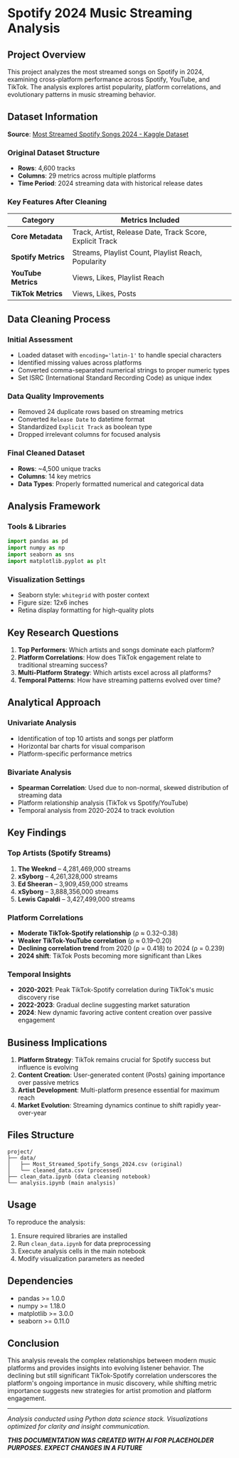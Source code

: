 # Spotify 2024 Music Streaming Analysis

## Project Overview

This project analyzes the most streamed songs on Spotify in 2024, examining cross-platform performance across Spotify, YouTube, and TikTok. The analysis explores artist popularity, platform correlations, and evolutionary patterns in music streaming behavior.

## Dataset Information

**Source**: [Most Streamed Spotify Songs 2024 - Kaggle Dataset](https://www.kaggle.com/datasets/nelgiriyewithana/most-streamed-spotify-songs-2024)

### Original Dataset Structure
- **Rows**: 4,600 tracks
- **Columns**: 29 metrics across multiple platforms
- **Time Period**: 2024 streaming data with historical release dates

### Key Features After Cleaning

| Category | Metrics Included |
|----------|------------------|
| **Core Metadata** | Track, Artist, Release Date, Track Score, Explicit Track |
| **Spotify Metrics** | Streams, Playlist Count, Playlist Reach, Popularity |
| **YouTube Metrics** | Views, Likes, Playlist Reach |
| **TikTok Metrics** | Views, Likes, Posts |

## Data Cleaning Process

### Initial Assessment
- Loaded dataset with `encoding='latin-1'` to handle special characters
- Identified missing values across platforms
- Converted comma-separated numerical strings to proper numeric types
- Set ISRC (International Standard Recording Code) as unique index

### Data Quality Improvements
- Removed 24 duplicate rows based on streaming metrics
- Converted `Release Date` to datetime format
- Standardized `Explicit Track` as boolean type
- Dropped irrelevant columns for focused analysis

### Final Cleaned Dataset
- **Rows**: ~4,500 unique tracks
- **Columns**: 14 key metrics
- **Data Types**: Properly formatted numerical and categorical data

## Analysis Framework

### Tools & Libraries
```python
import pandas as pd
import numpy as np
import seaborn as sns
import matplotlib.pyplot as plt
```

### Visualization Settings
- Seaborn style: `whitegrid` with poster context
- Figure size: 12x6 inches
- Retina display formatting for high-quality plots

## Key Research Questions

1. **Top Performers**: Which artists and songs dominate each platform?
2. **Platform Correlations**: How does TikTok engagement relate to traditional streaming success?
3. **Multi-Platform Strategy**: Which artists excel across all platforms?
4. **Temporal Patterns**: How have streaming patterns evolved over time?

## Analytical Approach

### Univariate Analysis
- Identification of top 10 artists and songs per platform
- Horizontal bar charts for visual comparison
- Platform-specific performance metrics

### Bivariate Analysis
- **Spearman Correlation**: Used due to non-normal, skewed distribution of streaming data
- Platform relationship analysis (TikTok vs Spotify/YouTube)
- Temporal analysis from 2020-2024 to track evolution

## Key Findings

### Top Artists (Spotify Streams)
1. **The Weeknd** – 4,281,469,000 streams
2. **xSyborg** – 4,261,328,000 streams  
3. **Ed Sheeran** – 3,909,459,000 streams
4. **xSyborg** – 3,888,356,000 streams
5. **Lewis Capaldi** – 3,427,499,000 streams

### Platform Correlations
- **Moderate TikTok-Spotify relationship** (ρ ≈ 0.32–0.38)
- **Weaker TikTok-YouTube correlation** (ρ ≈ 0.19–0.20)
- **Declining correlation trend** from 2020 (ρ = 0.418) to 2024 (ρ = 0.239)
- **2024 shift**: TikTok Posts becoming more significant than Likes

### Temporal Insights
- **2020-2021**: Peak TikTok-Spotify correlation during TikTok's music discovery rise
- **2022-2023**: Gradual decline suggesting market saturation
- **2024**: New dynamic favoring active content creation over passive engagement

## Business Implications

1. **Platform Strategy**: TikTok remains crucial for Spotify success but influence is evolving
2. **Content Creation**: User-generated content (Posts) gaining importance over passive metrics
3. **Artist Development**: Multi-platform presence essential for maximum reach
4. **Market Evolution**: Streaming dynamics continue to shift rapidly year-over-year

## Files Structure

```
project/
├── data/
│   ├── Most_Streamed_Spotify_Songs_2024.csv (original)
│   └── cleaned_data.csv (processed)
├── clean_data.ipynb (data cleaning notebook)
└── analysis.ipynb (main analysis)
```

## Usage

To reproduce the analysis:

1. Ensure required libraries are installed
2. Run `clean_data.ipynb` for data preprocessing
3. Execute analysis cells in the main notebook
4. Modify visualization parameters as needed

## Dependencies

- pandas >= 1.0.0
- numpy >= 1.18.0
- matplotlib >= 3.0.0
- seaborn >= 0.11.0

## Conclusion

This analysis reveals the complex relationships between modern music platforms and provides insights into evolving listener behavior. The declining but still significant TikTok-Spotify correlation underscores the platform's ongoing importance in music discovery, while shifting metric importance suggests new strategies for artist promotion and platform engagement.

---
*Analysis conducted using Python data science stack. Visualizations optimized for clarity and insight communication.*

**_THIS DOCUMENTATION WAS CREATED WITH AI FOR PLACEHOLDER PURPOSES. EXPECT CHANGES IN A FUTURE_**
```